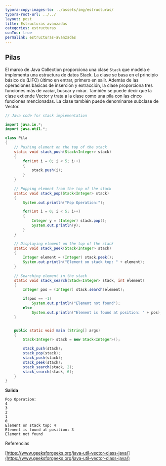 ```yaml
---
typora-copy-images-to: ../assets/img/estructuras/
typora-root-url: ../../
layout: post
title: Estructuras avanzadas
categories: estructuras
conToc: true
permalink: estructuras-avanzadas
---
```


## Pilas

El marco de Java Collection proporciona una clase `Stack` que modela e implementa una estructura de datos Stack. La clase se basa en el principio básico de (LIFO) último en entrar, primero en salir. Además de las operaciones básicas de inserción y extracción, la clase proporciona tres funciones más de vaciar, buscar y mirar. También se puede decir que la clase extiende Vector y trata a la clase como una pila con las cinco funciones mencionadas. La clase también puede denominarse subclase de Vector.

```java
// Java code for stack implementation

import java.io.*;
import java.util.*;

class Pila
{
	// Pushing element on the top of the stack
	static void stack_push(Stack<Integer> stack)
	{
		for(int i = 0; i < 5; i++)
		{
			stack.push(i);
		}
	}
	
	// Popping element from the top of the stack
	static void stack_pop(Stack<Integer> stack)
	{
		System.out.println("Pop Operation:");

		for(int i = 0; i < 5; i++)
		{
			Integer y = (Integer) stack.pop();
			System.out.println(y);
		}
	}

	// Displaying element on the top of the stack
	static void stack_peek(Stack<Integer> stack)
	{
		Integer element = (Integer) stack.peek();
		System.out.println("Element on stack top: " + element);
	}
	
	// Searching element in the stack
	static void stack_search(Stack<Integer> stack, int element)
	{
		Integer pos = (Integer) stack.search(element);

		if(pos == -1)
			System.out.println("Element not found");
		else
			System.out.println("Element is found at position: " + pos);
	}


	public static void main (String[] args)
	{
		Stack<Integer> stack = new Stack<Integer>();

		stack_push(stack);
		stack_pop(stack);
		stack_push(stack);
		stack_peek(stack);
		stack_search(stack, 2);
		stack_search(stack, 6);
	}
}
```

**Salida**

```
Pop Operation:
4
3
2
1
0
Element on stack top: 4
Element is found at position: 3
Element not found
```



Referencias

[https://www.geeksforgeeks.org/java-util-vector-class-java/](https://www.geeksforgeeks.org/java-util-vector-class-java/)